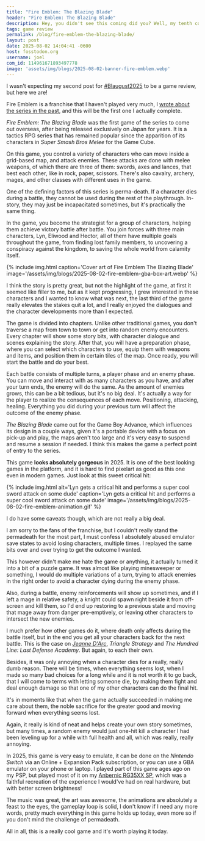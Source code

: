 ```yaml
---
title: "Fire Emblem: The Blazing Blade"
header: "Fire Emblem: The Blazing Blade"
description: Hey, you didn't see this coming did you? Well, my tenth completed game of 2025 is this one!
tags: game review
permalink: /blog/fire-emblem-the-blazing-blade/
layout: post
date: 2025-08-02 14:04:41 -0600
host: fosstodon.org
username: joel
com_id: 114961671893497778
image: 'assets/img/blogs/2025-08-02-banner-fire-emblem.webp'
---
```


I wasn't expecting my second post for [#Blaugust2025](/blog/blaugust-2025) to be a game review, but here we are!

Fire Emblem is a franchise that I haven't played very much, I [wrote about the series in the past](/blog/videogame-franchises-1/#fire-emblem), and this will be the first one I actually complete.

*Fire Emblem: The Blazing Blade* was the first game of the series to come out overseas, after being released exclusively on Japan for years. It is a tactics RPG series that has remained popular since the apparition of its characters in *Super Smash Bros Melee* for the Game Cube.

On this game, you control a variety of characters who can move inside a grid-based map, and attack enemies. These attacks are done with melee weapons, of which there are three of them: swords, axes and lances, that best each other, like in rock, paper, scissors. There's also cavalry, archery, mages, and other classes with different uses in the game.

One of the defining factors of this series is perma-death. If a character dies during a battle, they cannot be used during the rest of the playthrough. In-story, they may just be incapacitated sometimes, but it's practically the same thing.

In the game, you become the strategist for a group of characters, helping them achieve victory battle after battle. You join forces with three main characters, Lyn, Eliwood and Hector, all of them have multiple goals throughout the game, from finding lost family members, to uncovering a conspiracy against the kingdom, to saving the whole world from calamity itself.

{% 
include img.html 
caption='Cover art of Fire Emblem The Blazing Blade'
image='/assets/img/blogs/2025-08-02-fire-emblem-gba-box-art.webp'
%}

I think the story is pretty great, but not the highlight of the game, at first it seemed like filler to me, but as it kept progressing, I grew interested in these characters and I wanted to know what was next, the last third of the game really elevates the stakes quit a lot, and I really enjoyed the dialogues and the character developments more than I expected.

The game is divided into chapters. Unlike other traditional games, you don't traverse a map from town to town or get into random enemy encounters. Every chapter will show some story bits, with character dialogue and scenes explaining the story. After that, you will have a preparation phase, where you can select which characters to use, equip them with weapons and items, and position them in certain tiles of the map. Once ready, you will start the battle and do your best.

Each battle consists of multiple turns, a player phase and an enemy phase. You can move and interact with as many characters as you have, and after your turn ends, the enemy will do the same. As the amount of enemies grows, this can be a bit tedious, but it's no big deal. It's actually a way for the player to realize the consequences of each move. Positioning, attacking, healing. Everything you did during your previous turn will affect the outcome of the enemy phase.

*The Blazing Blade* came out for the Game Boy Advance, which influences its design in a couple ways, given it's a portable device with a focus on pick-up and play, the maps aren't too large and it's very easy to suspend and resume a session if needed. I think this makes the game a perfect point of entry to the series.

This game **looks absolutely gorgeous** in 2025. It is one of the best looking games in the platform, and it is hard to find pixelart as good as this one even in modern games. Just look at this sweet critical hit:

{% 
include img.html 
alt='Lyn gets a critical hit and performs a super cool sword attack on some dude'
caption='Lyn gets a critical hit and performs a super cool sword attack on some dude'
image='/assets/img/blogs/2025-08-02-fire-emblem-animation.gif'
%}

I do have some caveats though, which are not really a big deal.

I am sorry to the fans of the franchise, but I couldn't really stand the permadeath for the most part, I must confess I absolutely abused emulator save states to avoid losing characters, multiple times. I replayed the same bits over and over trying to get the outcome I wanted.

This however didn't make me hate the game or anything, it actually turned it into a bit of a puzzle game. It was almost like playing minesweeper or something, I would do multiple variations of a turn, trying to attack enemies in the right order to avoid a character dying during the enemy phase.

Also, during a battle, enemy reinforcements will show up sometimes, and if I left a mage in relative safety, a knight could spawn right beside it from off-screen and kill them, so I'd end up restoring to a previous state and moving that mage away from danger pre-emptively, or leaving other characters to intersect the new enemies.

I much prefer how other games do it, where death only affects during the battle itself, but in the end you get all your characters back for the next battle. This is the case on [*Jeanne D'Arc*](/blog/jeanne-darc), *Triangle Strategy* and *The Hundred Line: Last Defense Academy*. But again, to each their own.

Besides, it was only annoying when a character dies for a really, really dumb reason. There will be times, when everything seems lost, when I made so many bad choices for a long while and it is not worth it to go back, that I will come to terms with letting someone die, by making them fight and deal enough damage so that one of my other characters can do the final hit.

It's in moments like that when the game actually succeeded in making me care about them, the noble sacrifice for the greater good and moving forward when everything seems lost.

Again, it really is kind of neat and helps create your own story sometimes, but many times, a random enemy would just one-hit kill a character I had been leveling up for a while with full health and all, which was really, really annoying.

In 2025, this game is very easy to emulate, it can be done on the *Nintendo Switch* via an Online + Expansion Pack subscription, or you can use a GBA emulator on your phone or laptop. I played part of this game ages ago on my PSP, but played most of it on my [Anbernic RG35XX SP](/blog/the-gba-experience-i-wanted), which was a faithful recreation of the experience I would've had on real hardware, but with better screen brightness!

The music was great, the art was awesome, the animations are absolutely a feast to the eyes, the gameplay loop is solid, I don't know if I need any more words, pretty much everything in this game holds up today, even more so if you don't mind the challenge of permadeath.

All in all, this is a really cool game and it's worth playing it today.
